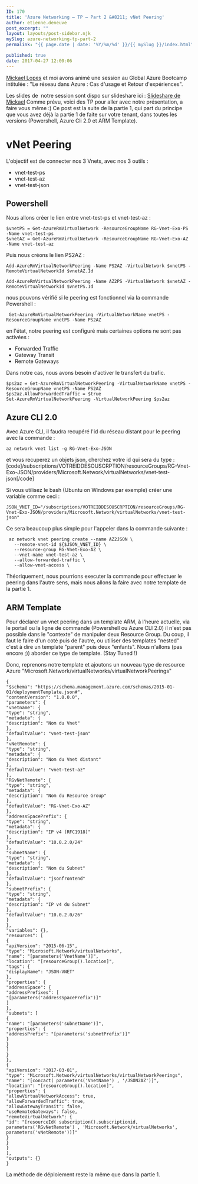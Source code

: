 ```yaml
---
ID: 170
title: 'Azure Networking – TP – Part 2 &#8211; vNet Peering'
author: etienne.deneuve
post_excerpt: ""
layout: layouts/post-sidebar.njk
mySlug: azure-networking-tp-part-2
permalink: "{{ page.date | date: '%Y/%m/%d' }}/{{ mySlug }}/index.html"

published: true
date: 2017-04-27 12:00:06
---
```

<a href="https://www.linkedin.com/in/lopesmickael">Mickael Lopes</a> et moi avons animé une session au Global Azure Bootcamp intitulée : "Le réseau dans Azure : Cas d'usage et Retour d'expériences".
<!-- excerpt -->
Les slides de  notre session sont dispo sur slideshare ici : <a href="https://www.slideshare.net/MickaelLOPES91/gab-le-rseau-dans-azure">Slideshare de Mickael</a>
Comme prévu, voici des TP pour aller avec notre présentation, a faire vous même :)
Ce post est la suite de la partie 1, qui part du principe que vous avez déjà la partie 1 de faite sur votre tenant, dans toutes les versions (Powershell, Azure Cli 2.0 et ARM Template).
<h1>vNet Peering</h1>
L'objectif est de connecter nos 3 Vnets, avec nos 3 outils :
<ul>
 	<li>vnet-test-ps</li>
 	<li>vnet-test-az</li>
 	<li>vnet-test-json</li>
</ul>
<h2>Powershell</h2>
Nous allons créer le lien entre vnet-test-ps et vnet-test-az :
<pre><code class="lang-powershell"><span class="hljs-variable">$vnetPS</span> = <span class="hljs-pscommand">Get-AzureRmVirtualNetwork</span><span class="hljs-parameter"> -ResourceGroupName RG-Vnet-Exo-PS<span class="hljs-parameter"> -Name </span>vnet-test-ps</span>
<span class="hljs-variable">$vnetAZ</span> = <span class="hljs-pscommand">Get-AzureRmVirtualNetwork</span><span class="hljs-parameter"> -ResourceGroupName RG-Vnet-Exo-AZ -Name </span>vnet-test-az</code></pre>
Puis nous créons le lien PS2AZ :
<pre><code class="lang-powershell"><span class="hljs-pscommand">Add-AzureRmVirtualNetworkPeering</span><span class="hljs-parameter"> -Name </span>PS2AZ<span class="hljs-parameter"> -VirtualNetwork </span><span class="hljs-variable">$vnetPS</span><span class="hljs-parameter"> -RemoteVirtualNetworkId </span><span class="hljs-variable">$vnetAZ</span>.Id
</code></pre>
<pre><code class="lang-powershell"><span class="hljs-pscommand">Add-AzureRmVirtualNetworkPeering</span><span class="hljs-parameter"> -Name </span>AZ2PS<span class="hljs-parameter"> -VirtualNetwork </span><span class="hljs-variable">$vnetAZ</span><span class="hljs-parameter"> -RemoteVirtualNetworkId </span><span class="hljs-variable">$vnetPS</span>.Id</code></pre>
nous pouvons vérifié si le peering est fonctionnel via la commande Powershell :
<pre><code class="lang-powershell"> <span class="hljs-pscommand">Get-AzureRmVirtualNetworkPeering</span><span class="hljs-parameter"> -VirtualNetworkName </span>vnetPS<span class="hljs-parameter"> -ResourceGroupName </span>vnetPS<span class="hljs-parameter"> -Name </span>PS2AZ</code></pre>
en l'état, notre peering est configuré mais certaines options ne sont pas activées :
<ul>
 	<li>Forwarded Traffic</li>
 	<li>Gateway Transit</li>
 	<li>Remote Gateways</li>
</ul>
Dans notre cas, nous avons besoin d'activer le transfert du trafic.
<pre><code class="lang-powershell">$ps2az = <span class="hljs-pscommand">Get-AzureRmVirtualNetworkPeering</span><span class="hljs-parameter"> -VirtualNetworkName </span>vnetPS<span class="hljs-parameter"> -ResourceGroupName </span>vnetPS<span class="hljs-parameter"> -Name </span>PS2AZ
<span class="hljs-variable">$</span>ps2az.AllowForwardedTraffic = <span class="hljs-literal">$true
</span><span class="hljs-pscommand">Set-AzureRmVirtualNetworkPeering</span><span class="hljs-parameter"> -VirtualNetworkPeering </span><span class="hljs-variable">$</span>ps2az</code></pre>
<h2>Azure CLI 2.0</h2>
Avec Azure CLI, il faudra recupéré l'id du réseau distant pour le peering avec la commande :
<pre><code class="lang-bash">az network vnet list -g RG-Vnet-Exo-JSON</code></pre>
et vous recuperez un objets json, cherchez votre id qui sera du type :
[code]/subscriptions/VOTREIDDESOUSCRPTION/resourceGroups/RG-Vnet-Exo-JSON/providers/Microsoft.Network/virtualNetworks/vnet-test-json[/code]

Si vous utilisez le bash (Ubuntu on Windows par exemple) créer une variable comme ceci :
<pre><code class="lang-bash">JSON_VNET_ID="/subscriptions/VOTREIDDESOUSCRPTION/resourceGroups/RG-Vnet-Exo-JSON/providers/Microsoft.Network/virtualNetworks/vnet-test-json"</code></pre>
Ce sera beaucoup plus simple pour l'appeler dans la commande suivante :
<pre><code class="lang-bash"> az network vnet peering create --name AZ2JSON \
   --remote-vnet-id ${$JSON_VNET_ID} \
   --resource-group RG-Vnet-Exo-AZ \
   --vnet-name vnet-test-az \ 
   --allow-forwarded-traffic \
   --allow-vnet-access \
</code></pre>
Théoriquement, nous pourrions executer la commande pour effectuer le peering dans l'autre sens, mais nous allons la faire avec notre template de la partie 1.
<h2>ARM Template</h2>
Pour déclarer un vnet peering dans un template ARM, à l'heure actuelle, via le portail ou la ligne de commande (Powershell ou Azure CLI 2.0) il n'est pas possible dans le "contexte" de manipuler deux Resource Group. Du coup, il faut le faire d'un coté puis de l'autre, ou utiliser des templates "nested" c'est à dire un template "parent" puis deux "enfants". Nous n'allons (pas encore ;)) aborder ce type de template. (Stay Tuned !)

Donc, reprenons notre template et ajoutons un nouveau type de resource Azure "Microsoft.Network/virtualNetworks/virtualNetworkPeerings"
<pre><code class="lang-json">{
"$schema": "https://schema.management.azure.com/schemas/2015-01-01/deploymentTemplate.json#",
"contentVersion": "1.0.0.0",
"parameters": {
"vnetname": {
"type": "string",
"metadata": {
"description": "Nom du Vnet"
},
"defaultValue": "vnet-test-json"
},
"vNetRemote": {
"type": "string",
"metadata": {
"description": "Nom du Vnet distant"
},
"defaultValue": "vnet-test-az"
},
"RGvNetRemote": {
"type": "string",
"metadata": {
"description": "Nom du Resource Group"
},
"defaultValue": "RG-Vnet-Exo-AZ"
},
"addressSpacePrefix": {
"type": "string",
"metadata": {
"description": "IP v4 (RFC1918)"
},
"defaultValue": "10.0.2.0/24"
},
"subnetName": {
"type": "string",
"metadata": {
"description": "Nom du Subnet"
},
"defaultValue": "jsonfrontend"
},
"subnetPrefix": {
"type": "string",
"metadata": {
"description": "IP v4 du Subnet"
},
"defaultValue": "10.0.2.0/26"
}
},
"variables": {},
"resources": [
{
"apiVersion": "2015-06-15",
"type": "Microsoft.Network/virtualNetworks",
"name": "[parameters('VnetName')]",
"location": "[resourceGroup().location]",
"tags": {
"displayName": "JSON-VNET"
},
"properties": {
"addressSpace": {
"addressPrefixes": [
"[parameters('addressSpacePrefix')]"
]
},
"subnets": [
{
"name": "[parameters('subnetName')]",
"properties": {
"addressPrefix": "[parameters('subnetPrefix')]"
}
}
]
}
},
{
"apiVersion": "2017-03-01",
"type": "Microsoft.Network/virtualNetworks/virtualNetworkPeerings",
"name": "[concact( parameters('VnetName') , '/JSON2AZ')]",
"location": "[resourceGroup().location]",
"properties": {
"allowVirtualNetworkAccess": true,
"allowForwardedTraffic": true,
"allowGatewayTransit": false,
"useRemoteGateways": false,
"remoteVirtualNetwork": {
"id": "[resourceId( subscription().subscriptionid, parameters('RGvNetRemote') , 'Microsoft.Network/virtualNetworks', parameters('vNetRemote'))]"
}
}
}
],
"outputs": {}
}</code></pre>
La méthode de déploiement reste la même que dans la partie 1.